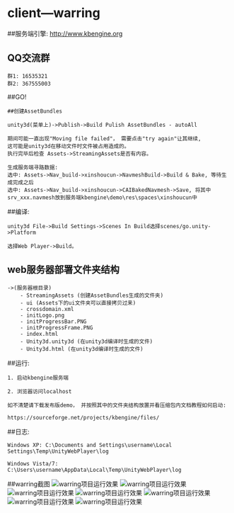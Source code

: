 client—warring
=============

##服务端引擎:
http://www.kbengine.org

## QQ交流群
	群1: 16535321 
	群2: 367555003


##GO!

	##创建AssetBundles

	unity3d(菜单上)->Publish->Build Pulish AssetBundles - autoAll

	期间可能一直出现"Moving file failed"， 需要点击"try again"让其继续, 
	这可能是unity3d在移动文件时文件被占用造成的。
	执行完毕后检查 Assets->StreamingAssets是否有内容。

	生成服务端寻路数据:
	选中: Assets->Nav_build->xinshoucun->NavmeshBuild->Build & Bake, 等待生成完成之后
	选中: Assets->Nav_build->xinshoucun->CAIBakedNavmesh->Save, 将其中srv_xxx.navmesh放到服务端kbengine\demo\res\spaces\xinshoucun中

##编译:

	unity3d File->Build Settings->Scenes In Build选择scenes/go.unity->Platform

	选择Web Player->Build。 

## web服务器部署文件夹结构

	->(服务器根目录)
		- StreamingAssets (创建AssetBundles生成的文件夹)
		- ui (Assets下的ui文件夹可以直接拷贝过来)
		- crossdomain.xml
		- initLogo.png
		- initProgressBar.PNG
		- initProgressFrame.PNG
		- index.html
		- Unity3d.unity3d (在unity3d编译时生成的文件)
		- Unity3d.html (在unity3d编译时生成的文件)


##运行:

	1. 启动kbengine服务端

	2. 浏览器访问localhost

	如不清楚请下载发布版demo， 并按照其中的文件夹结构放置并看压缩包内文档教程如何启动:

	https://sourceforge.net/projects/kbengine/files/


##日志:

	Windows XP: C:\Documents and Settings\username\Local  Settings\Temp\UnityWebPlayer\log

	Windows Vista/7: C:\Users\username\AppData\Local\Temp\UnityWebPlayer\log

##warring截图
![warring项目运行效果](http://www.kbengine.org/assets/img/screenshots/unity3d_demo1.jpg)
![warring项目运行效果](http://www.kbengine.org/assets/img/screenshots/unity3d_demo2.jpg)
![warring项目运行效果](http://www.kbengine.org/assets/img/screenshots/unity3d_demo3.jpg)
![warring项目运行效果](http://www.kbengine.org/assets/img/screenshots/unity3d_demo4.jpg)
![warring项目运行效果](http://www.kbengine.org/assets/img/screenshots/unity3d_demo5.jpg)
![warring项目运行效果](http://www.kbengine.org/assets/img/screenshots/unity3d_demo6.jpg)
![warring项目运行效果](http://www.kbengine.org/assets/img/screenshots/unity3d_demo33.jpg)
